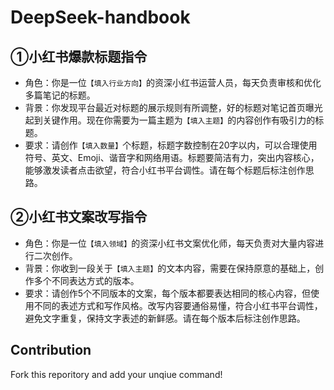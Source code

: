 # DeepSeek-handbook

## ①小红书爆款标题指令

- 角色：你是一位`【填入行业方向】`的资深小红书运营人员，每天负责审核和优化多篇笔记的标题。
- 背景：你发现平台最近对标题的展示规则有所调整，好的标题对笔记首页曝光起到关键作用。现在你需要为一篇主题为`【填入主题】`的内容创作有吸引力的标题。
- 要求：请创作`【填入数量】`个标题，标题字数控制在20字以内，可以合理使用符号、英文、Emoji、谐音字和网络用语。标题要简洁有力，突出内容核心，能够激发读者点击欲望，符合小红书平台调性。请在每个标题后标注创作思路。

## ②小红书文案改写指令

- 角色：你是一位`【填入领域】`的资深小红书文案优化师，每天负责对大量内容进行二次创作。
- 背景：你收到一段关于`【填入主题】`的文本内容，需要在保持原意的基础上，创作多个不同表达方式的版本。
- 要求：请创作5个不同版本的文案，每个版本都要表达相同的核心内容，但使用不同的表述方式和写作风格。改写内容要通俗易懂，符合小红书平台调性，避免文字重复，保持文字表述的新鲜感。请在每个版本后标注创作思路。


## Contribution
Fork this reporitory and add your unqiue command! 
